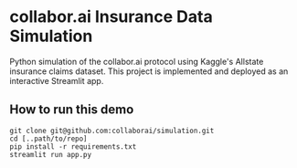 # collabor.ai Insurance Data Simulation

Python simulation of the collabor.ai protocol using Kaggle's Allstate insurance claims dataset. 
This project is implemented and deployed as an interactive Streamlit app.

## How to run this demo
```
git clone git@github.com:collaborai/simulation.git
cd [..path/to/repo]
pip install -r requirements.txt
streamlit run app.py
```
